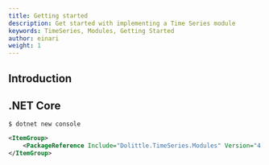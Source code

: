 ```yaml
---
title: Getting started
description: Get started with implementing a Time Series module
keywords: TimeSeries, Modules, Getting Started
author: einari
weight: 1
---
```


## Introduction


## .NET Core

```shell
$ dotnet new console
```

```xml
<ItemGroup>
    <PackageReference Include="Dolittle.TimeSeries.Modules" Version="4.*" />
</ItemGroup>
```
